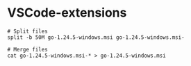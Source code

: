 # VSCode-extensions

```shell
# Split files
split -b 50M go-1.24.5-windows.msi go-1.24.5-windows.msi-

# Merge files
cat go-1.24.5-windows.msi-* > go-1.24.5-windows.msi
```
